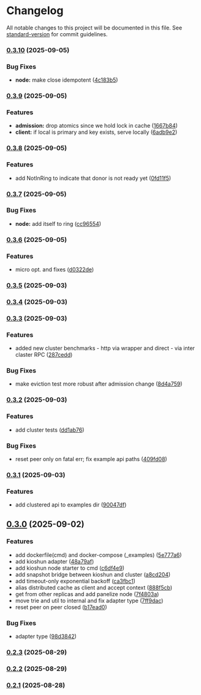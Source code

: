 # Changelog

All notable changes to this project will be documented in this file. See [standard-version](https://github.com/conventional-changelog/standard-version) for commit guidelines.

### [0.3.10](https://github.com/unkn0wn-root/kioshun/compare/v0.3.9...v0.3.10) (2025-09-05)


### Bug Fixes

* **node:** make close idempotent ([4c183b5](https://github.com/unkn0wn-root/kioshun/commit/4c183b54db016e836074017f9f8b476594e171d3))

### [0.3.9](https://github.com/unkn0wn-root/kioshun/compare/v0.3.8...v0.3.9) (2025-09-05)


### Features

* **admission:** drop atomics since we hold lock in cache ([1667b84](https://github.com/unkn0wn-root/kioshun/commit/1667b8492a7102ff7d434e2032e9963a3b51dc9e))
* **client:** if local is primary and key exists, serve locally ([6adb9e2](https://github.com/unkn0wn-root/kioshun/commit/6adb9e2f74ddc5de4b2f08056fb2eef8ab2a20ca))

### [0.3.8](https://github.com/unkn0wn-root/kioshun/compare/v0.3.7...v0.3.8) (2025-09-05)


### Features

* add NotInRing to indicate that donor is not ready yet ([0fd11f5](https://github.com/unkn0wn-root/kioshun/commit/0fd11f5fd7db04edb9d15782f8063771dd25f0c3))

### [0.3.7](https://github.com/unkn0wn-root/kioshun/compare/v0.3.6...v0.3.7) (2025-09-05)


### Bug Fixes

* **node:** add itself to ring ([cc96554](https://github.com/unkn0wn-root/kioshun/commit/cc965545264e6be40e99720a037fd283710344f3))

### [0.3.6](https://github.com/unkn0wn-root/kioshun/compare/v0.3.5...v0.3.6) (2025-09-05)


### Features

* micro opt. and fixes ([d0322de](https://github.com/unkn0wn-root/kioshun/commit/d0322de4fa3dc35f3844afa16c6474b7afc65f9f))

### [0.3.5](https://github.com/unkn0wn-root/kioshun/compare/v0.3.4...v0.3.5) (2025-09-03)

### [0.3.4](https://github.com/unkn0wn-root/kioshun/compare/v0.3.3...v0.3.4) (2025-09-03)

### [0.3.3](https://github.com/unkn0wn-root/kioshun/compare/v0.3.2...v0.3.3) (2025-09-03)


### Features

* added new cluster benchmarks - http via wrapper and direct - via inter claster RPC ([287cedd](https://github.com/unkn0wn-root/kioshun/commit/287cedde636154d340a05bfcc6c8c5cec304f854))


### Bug Fixes

* make eviction test more robust after admission change ([8d4a759](https://github.com/unkn0wn-root/kioshun/commit/8d4a75903ebe059b1c78a73f87563bf941362c82))

### [0.3.2](https://github.com/unkn0wn-root/kioshun/compare/v0.3.1...v0.3.2) (2025-09-03)


### Features

* add cluster tests ([dd1ab76](https://github.com/unkn0wn-root/kioshun/commit/dd1ab764ef6e8d4f535e325358a2a96ce0ce8775))


### Bug Fixes

* reset peer only on fatal err; fix example api paths ([409fd08](https://github.com/unkn0wn-root/kioshun/commit/409fd08e3c46da6e526572d70963abc09e86f65f))

### [0.3.1](https://github.com/unkn0wn-root/kioshun/compare/v0.3.0...v0.3.1) (2025-09-03)


### Features

* add clustered api to examples dir ([90047df](https://github.com/unkn0wn-root/kioshun/commit/90047dfe759fa1188da4ba083be2cca9ec7fad4e))

## [0.3.0](https://github.com/unkn0wn-root/kioshun/compare/v0.2.3...v0.3.0) (2025-09-02)


### Features

* add dockerfile(cmd) and docker-compose (_examples) ([5e777a6](https://github.com/unkn0wn-root/kioshun/commit/5e777a62fd56047dd4aa906d2ceb97d8d79598f5))
* add kioshun adapter ([48a79af](https://github.com/unkn0wn-root/kioshun/commit/48a79afad83b1bc04abc650cfecc052311dcc306))
* add kioshun node starter to cmd ([c6df4e9](https://github.com/unkn0wn-root/kioshun/commit/c6df4e9c3db3f29db28fb5687abc3feb0820acc6))
* add snapshot bridge between kioshun and cluster ([a8cd204](https://github.com/unkn0wn-root/kioshun/commit/a8cd20442b85eb505896bc21fe7f7cf000f141f5))
* add timeout-only exponential backoff ([ca3fbc1](https://github.com/unkn0wn-root/kioshun/commit/ca3fbc130643b73b9f7105b764ad1eca28d3047c))
* alias distributed cache as client and accept context ([888f5cb](https://github.com/unkn0wn-root/kioshun/commit/888f5cb4c9381855e6f44848d0edc4dd8c39793a))
* get from other replicas and add panelize node ([7f4803a](https://github.com/unkn0wn-root/kioshun/commit/7f4803ad1f69210773b0695d0ce6485c78d2c807))
* move trie and util to internal and fix adapter type ([7ff9dac](https://github.com/unkn0wn-root/kioshun/commit/7ff9dac93ee5b71c991e6d56708d257197bdc7be))
* reset peer on peer closed ([b17ead0](https://github.com/unkn0wn-root/kioshun/commit/b17ead0f492d7b47e532a0b0e306361e40064b77))


### Bug Fixes

* adapter type ([98d3842](https://github.com/unkn0wn-root/kioshun/commit/98d38429c08b1477e3c176397f2292d3e2cc4146))

### [0.2.3](https://github.com/unkn0wn-root/kioshun/compare/v0.2.2...v0.2.3) (2025-08-29)

### [0.2.2](https://github.com/unkn0wn-root/kioshun/compare/v0.2.1...v0.2.2) (2025-08-29)

### [0.2.1](https://github.com/unkn0wn-root/kioshun/compare/v0.2.0...v0.2.1) (2025-08-28)
